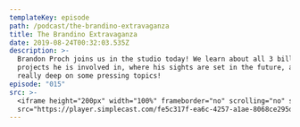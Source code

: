 ```yaml
---
templateKey: episode
path: /podcast/the-brandino-extravaganza
title: The Brandino Extravaganza
date: 2019-08-24T00:32:03.535Z
description: >-
  Brandon Proch joins us in the studio today! We learn about all 3 billion
  projects he is involved in, where his sights are set in the future, and get
  really deep on some pressing topics!
episode: "015"
src: >-
  <iframe height="200px" width="100%" frameborder="no" scrolling="no" seamless
  src="https://player.simplecast.com/fe5c317f-ea6c-4257-a1ae-8068ce295d40?dark=false"></iframe>
---
```

